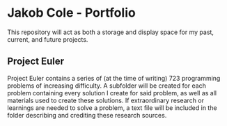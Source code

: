 <h1>Jakob Cole - Portfolio</h1>

<p> This repository will act as both a storage and display space for my past, current, and future projects.



<h2> Project Euler</h2>

<p>Project Euler contains a series of (at the time of writing) 723 programming problems of increasing difficulty. A subfolder will be created for each problem containing every solution I create for said problem, as well as all materials used to create these solutions. If extraordinary research or learnings are needed to solve a problem, a text file will be included in the folder describing and crediting these research sources.</p>

